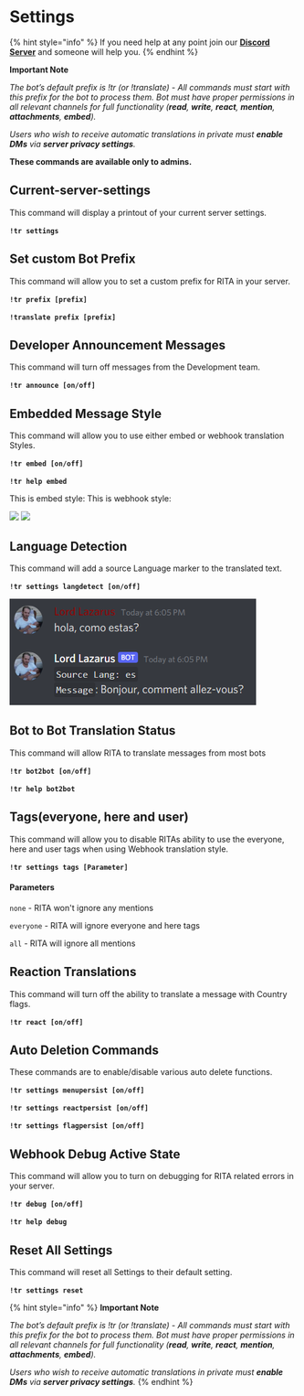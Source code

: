 # Settings

{% hint style="info" %}
If you need help at any point join our [**Discord Server**](https://discord.gg/mgNR64R) and someone will help you.
{% endhint %}

**Important Note**

_The bot’s default prefix is !tr (or !translate) - All commands must start with this prefix for the bot to process them. Bot must have proper permissions in all relevant channels for full functionality (**read**, **write**, **react**, **mention**, **attachments**, **embed**)._

_Users who wish to receive automatic translations in private must **enable DMs** via **server privacy settings**._

**These commands are available only to admins.**

## Current-server-settings

This command will display a printout of your current server settings.

**`!tr settings`**

## Set custom Bot Prefix

This command will allow you to set a custom prefix for RITA in your server.

**`!tr prefix [prefix]`**

**`!translate prefix [prefix]`**

## Developer Announcement Messages

This command will turn off messages from the Development team.

**`!tr announce [on/off]`**

## Embedded Message Style

This command will allow you to use either embed or webhook translation Styles.

**`!tr embed [on/off]`**

**`!tr help embed`**

This is embed style: This is webhook style:

![](<../.gitbook/assets/image (3) (1).png>) ![](<../.gitbook/assets/image (1) (1).png>)

## Language Detection

This command will add a source Language marker to the translated text.

**`!tr settings langdetect [on/off]`**

![](<../.gitbook/assets/image (2) (1) (1).png>)

## Bot to Bot Translation Status

This command will allow RITA to translate messages from most bots

**`!tr bot2bot [on/off]`**

**`!tr help bot2bot`**

## Tags(everyone, here and user)

This command will allow you to disable RITAs ability to use the everyone, here and user tags when using Webhook translation style.

**`!tr settings tags [Parameter]`**

#### Parameters

`none` - RITA won't ignore any mentions

`everyone` - RITA will ignore everyone and here tags

`all` - RITA will ignore all mentions

## Reaction Translations

This command will turn off the ability to translate a message with Country flags.

**`!tr react [on/off]`**

## Auto Deletion Commands

These commands are to enable/disable various auto delete functions.

**`!tr settings menupersist [on/off]`**

**`!tr settings reactpersist [on/off]`**

**`!tr settings flagpersist [on/off]`**

## Webhook Debug Active State

This command will allow you to turn on debugging for RITA related errors in your server.

**`!tr debug [on/off]`**

**`!tr help debug`**

## Reset All Settings

This command will reset all Settings to their default setting.

**`!tr settings reset`**

{% hint style="info" %}
**Important Note**

_The bot’s default prefix is !tr (or !translate) - All commands must start with this prefix for the bot to process them. Bot must have proper permissions in all relevant channels for full functionality (**read**, **write**, **react**, **mention**, **attachments**, **embed**)._

_Users who wish to receive automatic translations in private must **enable DMs** via **server privacy settings**._
{% endhint %}
